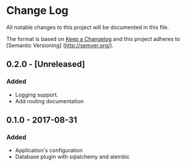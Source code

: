 # Change Log
All notable changes to this project will be documented in this file.

The format is based on [Keep a Changelog](http://keepachangelog.com/) and this project adheres to [Semantic Versioning]
(http://semver.org/).

## 0.2.0 - [Unreleased]
### Added
- Logging support.
- Add routing documentation

## 0.1.0 - 2017-08-31
### Added
- Application's configuration
- Database plugin with sqlalchemy and alembic
